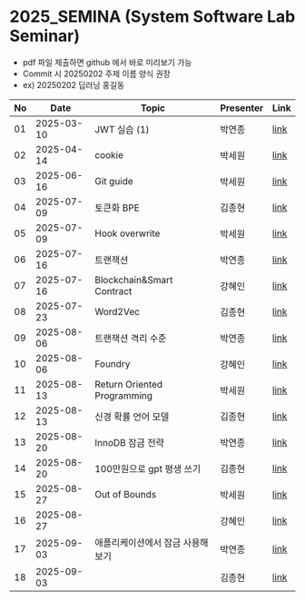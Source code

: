 # 2025_SEMINA (System Software Lab Seminar)
- pdf 파일 제출하면 github 에서 바로 미리보기 가능
- Commit 시 20250202 주제 이름 양식 권장
- ex) 20250202 딥러닝 홍길동

| No |Date|               Topic               |  Presenter  |    Link   |
|----|----------------|------------------------------------|-------------|-----------|
| 01 | 2025-03-10 | JWT 실습 (1) | 박연종 | [link](./03월/250310%20JWT%20실습.pdf) |
| 02 | 2025-04-14 | cookie | 박세원 | [link](./04월/250414_Cookie.pdf) |
| 03 | 2025-06-16 | Git guide | 박세원 | [link](./06월/4_250616_Git.pptx) |
| 04 | 2025-07-09 | 토큰화 BPE | 김종현 | [link](./07월/BPE알고리즘.pptx) |
| 05 | 2025-07-09 | Hook overwrite | 박세원 | [link](./07월/5_250709_Hook_Overwrite.pptx) |
| 06 | 2025-07-16 | 트랜잭션 | 박연종 | [link](./07월/트랜잭션.pdf) |
| 07 | 2025-07-16 | Blockchain&Smart Contract | 강혜인 | [link](./07월/20250716_SSL%20세미나.pptx) |
| 08 | 2025-07-23 | Word2Vec | 김종현 | [link](./07월/Word2Vec.pptx) |
| 09 | 2025-08-06 | 트랜잭션 격리 수준 | 박연종 | [link](./08월/트랜잭션%20격리%20수준.pdf) |
| 10 | 2025-08-06 | Foundry | 강혜인 | [link](./08%EC%9B%94/20250730_SSL%20%EC%84%B8%EB%AF%B8%EB%82%98.pptx) |
| 11 | 2025-08-13 | Return Oriented Programming | 박세원 | [link](./08월/6_250813_ROP.pptx) |
| 12 | 2025-08-13 | 신경 확률 언어 모델 | 김종현 | [link](./08월/신경%20확률%20언어%20모델.pptx) |
| 13 | 2025-08-20 | InnoDB 잠금 전략 | 박연종 | [link](./08월/InnoDB%20잠금%20전략.pdf) |
| 14 | 2025-08-20 | 100만원으로 gpt 평생 쓰기 | 김종현 | [link](./08월/단돈%20100만원으로%20GPT%20평생%20쓰기.pptx) |
| 15 | 2025-08-27 | Out of Bounds | 박세원 | [link](./08월/250827_OOB.pptx) |
| 16 | 2025-08-27 |  | 강혜인 | [link]() |
| 17 | 2025-09-03 | 애플리케이션에서 잠금 사용해 보기 | 박연종 | [link](./09월/애플리케이션에서%20잠금%20사용해%20보기.pdf) |
| 18 | 2025-09-03 |  | 김종현 | [link]() |
